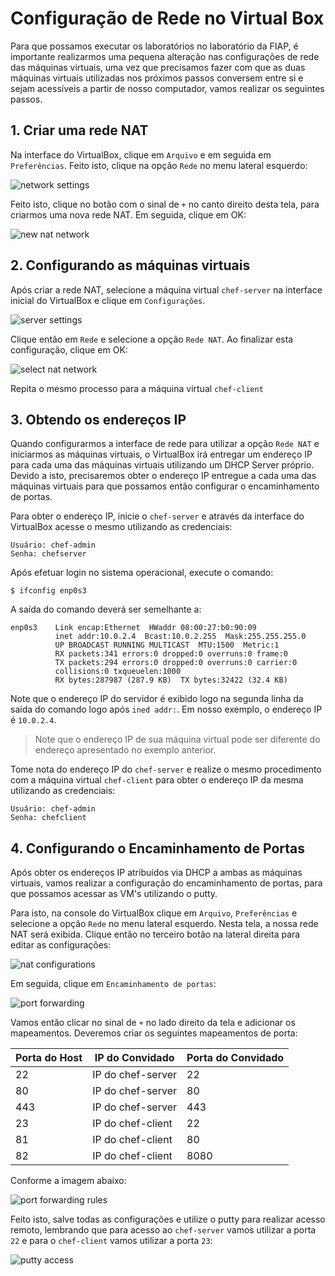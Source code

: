 # Configuração de Rede no Virtual Box

Para que possamos executar os laboratórios no laboratório da FIAP, é importante realizarmos uma pequena alteração nas configurações de rede das máquinas virtuais, uma vez que precisamos fazer com que as duas máquinas virtuais utilizadas nos próximos passos conversem entre si e sejam acessíveis a partir de nosso computador, vamos realizar os seguintes passos.

## 1. Criar uma rede NAT

Na interface do VirtualBox, clique em `Arquivo` e em seguida em `Preferências`. Feito isto, clique na opção `Rede` no menu lateral esquerdo:

![network settings](/05-ConfiguracaoRedeVirtualBox/images/network_settings.png)

Feito isto, clique no botão com o sinal de `+` no canto direito desta tela, para criarmos uma nova rede NAT. Em seguida, clique em OK:

![new nat network](/05-ConfiguracaoRedeVirtualBox/images/new_nat_network.png)

## 2. Configurando as máquinas virtuais

Após criar a rede NAT, selecione a máquina virtual `chef-server` na interface inicial do VirtualBox e clique em `Configurações`.

![server settings](/05-ConfiguracaoRedeVirtualBox/images/server_settings.png)

Clique então em `Rede` e selecione a opção `Rede NAT`. Ao finalizar esta configuração, clique em OK:

![select nat network](/05-ConfiguracaoRedeVirtualBox/images/select_nat_network.png)

Repita o mesmo processo para a máquina virtual `chef-client`

## 3. Obtendo os endereços IP

Quando configurarmos a interface de rede para utilizar a opção `Rede NAT` e iniciarmos as máquinas virtuais, o VirtualBox irá entregar um endereço IP para cada uma das máquinas virtuais utilizando um DHCP Server próprio. Devido a isto, precisaremos obter o endereço IP entregue a cada uma das máquinas virtuais para que possamos então configurar o encaminhamento de portas.

Para obter o endereço IP, inicie o `chef-server` e através da interface do VirtualBox acesse o mesmo utilizando as credenciais:

    Usuário: chef-admin
    Senha: chefserver

Após efetuar login no sistema operacional, execute o comando:

    $ ifconfig enp0s3

A saída do comando deverá ser semelhante a:

    enp0s3    Link encap:Ethernet  HWaddr 08:00:27:b0:90:09  
              inet addr:10.0.2.4  Bcast:10.0.2.255  Mask:255.255.255.0
              UP BROADCAST RUNNING MULTICAST  MTU:1500  Metric:1
              RX packets:341 errors:0 dropped:0 overruns:0 frame:0
              TX packets:294 errors:0 dropped:0 overruns:0 carrier:0
              collisions:0 txqueuelen:1000
              RX bytes:287987 (287.9 KB)  TX bytes:32422 (32.4 KB)

Note que o endereço IP do servidor é exibido logo na segunda linha da saída do comando logo após `ined addr:`. Em nosso exemplo, o endereço IP é `10.0.2.4`.

> Note que o endereço IP de sua máquina virtual pode ser diferente do endereço apresentado no exemplo anterior.

Tome nota do endereço IP do `chef-server` e realize o mesmo procedimento com a máquina virtual `chef-client` para obter o endereço IP da mesma utilizando as credenciais:

    Usuário: chef-admin
    Senha: chefclient


## 4. Configurando o Encaminhamento de Portas

Após obter os endereços IP atribuídos via DHCP a ambas as máquinas virtuais, vamos realizar a configuração do encaminhamento de portas, para que possamos acessar as VM's utilizando o putty.

Para isto, na console do VirtualBox clique em `Arquivo`, `Preferências` e selecione a opção `Rede` no menu lateral esquerdo. Nesta tela, a nossa rede NAT será exibida. Clique então no terceiro botão na lateral direita para editar as configurações:

![nat configurations](/05-ConfiguracaoRedeVirtualBox/images/nat_configurations.png)

Em seguida, clique em `Encaminhamento de portas`:

![port forwarding](/05-ConfiguracaoRedeVirtualBox/images/port_forwarding.png)

Vamos então clicar no sinal de `+` no lado direito da tela e adicionar os mapeamentos. Deveremos criar os seguintes mapeamentos de porta:

| Porta do Host | IP do Convidado   | Porta do Convidado |
|---------------|-------------------|--------------------|
| 22            | IP do chef-server | 22                 |
| 80            | IP do chef-server | 80                 |
| 443           | IP do chef-server | 443                |
| 23            | IP do chef-client | 22                 |
| 81            | IP do chef-client | 80                 |
| 82            | IP do chef-client | 8080               |

Conforme a imagem abaixo:

![port forwarding rules](/05-ConfiguracaoRedeVirtualBox/images/port_forwarding_rules.png)

Feito isto, salve todas as configurações e utilize o putty para realizar acesso remoto, lembrando que para acesso ao `chef-server` vamos utilizar a porta `22` e para o `chef-client` vamos utilizar a porta `23`:

![putty access](/05-ConfiguracaoRedeVirtualBox/images/putty_access.png)
